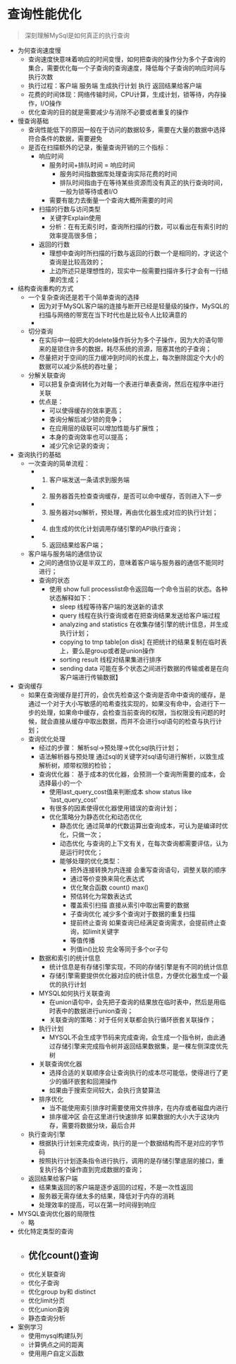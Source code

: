 # 查询性能优化
> 深刻理解MySql是如何真正的执行查询
* 为何查询速度慢
  - 查询速度快意味着响应的时间变慢，如何把查询的操作分为多个子查询的集合，需要优化每一个子查询的查询速度，降低每个子查询的响应时间与执行次数
  - 执行过程：客户端 服务端  生成执行计划 执行 返回结果给客户端
  - 花费的时间体现：网络传输时间，CPU计算，生成计划，锁等待，内存操作，I/O操作
  - 优化查询的目的就是需要减少与消除不必要或者重复的操作
* 慢查询基础
  - 查询性能低下的原因一般在于访问的数据较多，需要在大量的数据中选择符合条件的数据，需要避免
  - 是否在扫描额外的记录，衡量查询开销的三个指标：
    * 响应时间
      - 服务时间+排队时间 = 响应时间
        * 服务时间指数据库处理查询实际花费的时间
        * 排队时间指由于在等待某些资源而没有真正的执行查询时间，一般为锁等待或者I/O
      - 需要有能力去衡量一个查询大概所需要的时间
    * 扫描的行数与访问类型
      - 关键字Explain使用  
      - 分析：在有无索引时，查询所扫描的行数，可以看出在有索引时的效率提高很多倍；
    * 返回的行数
      - 理想中查询时所扫描的行数与返回的行数一个是相同的，才说这个查询是比较高效的；
      - 上边所述只是理想性的，现实中一般需要扫描许多行才会有一行结果的生成；
* 结构查询重构的方式
  - 一个复杂查询还是若干个简单查询的选择
    * 因为对于MySQL客户端的连接与断开已经是轻量级的操作，MySQL的扫描与网络的带宽在当下时代也是比较令人比较满意的
    * 
  - 切分查询
    * 在实际中一般把大的delete操作拆分为多个子操作，因为大的语句带来的是锁住许多的数据，耗尽系统的资源，阻塞其他的子查询；
    * 尽量把对于空间的压力缓冲到时间的长度上，每次删除固定个大小的数据可以减少系统的吞吐量；
  - 分解关联查询
    * 可以把复杂查询转化为对每一个表进行单表查询，然后在程序中进行关联
    * 优点是：
      - 可以使得缓存的效率更高；
      - 查询分解后减少锁的竞争；
      - 在应用层的级联可以增加性能与扩展性；
      - 本身的查询效率也可以提高；
      - 减少冗余记录的查询；   
* 查询执行的基础
  * 一次查询的简单流程：
    - 1. 客户端发送一条请求到服务端
    - 2. 服务器首先检查查询缓存，是否可以命中缓存，否则进入下一步
    - 3. 服务器对sql解析，预处理，再由优化器生成对应的执行计划；
    - 4. 由生成的优化计划调用存储引擎的API执行查询；
    - 5. 返回结果给客户端；
  * 客户端与服务端的通信协议
    - 之间的通信协议是半双工的，意味着客户端与服务器的通信不能同时进行；
    - 查询的状态
      * 使用 show full processlist命令返回每一个命令当前的状态。各种状态解释如下：
        - sleep  线程等待客户端的发送新的请求
        - query  线程在执行查询或者在把查询结果发送给客户端过程
        - analyzing and statistics 在收集存储引擎的统计信息，并生成执行计划；
        - copying to tmp table[on disk]  在把统计的结果复制在临时表上，要么是group或者是union操作
        - sorting result  线程对结果集进行排序
        - sending data  可能在多个状态之间进行数据的传输或者是在向客户端进行传输数据】
* 查询缓存
  - 如果在查询缓存是打开的，会优先检查这个查询是否命中查询的缓存，是通过一个对于大小写敏感的哈希查找实现的，如果没有命中，会进行下一步的处理，如果命中缓存，会检查当前查询的权限，当权限没有问题的时候，就会直接从缓存中取出数据，而并不会进行sql语句的检查与执行计划；
  - 查询优化处理
    * 经过的步骤： 解析sql->预处理->优化sql执行计划；
    * 语法解析器与预处理 通过sql的关键字对sql语句进行解析，以致生成解析树，顺带权限的检验；
    * 查询优化器： 基于成本的优化器，会预测一个查询所需要的成本，会选择最小的一个
      - 使用last_query_cost值来判断成本  show status like 'last_query_cost'
      - 有很多的因素使得优化器使用错误的查询计划；
      - 优化策略分为静态优化和动态优化
        * 静态优化  通过简单的代数运算出查询成本，可认为是编译时优化，只做一次；
        * 动态优化  与查询的上下文有关，在每次查询都需要评估，认为是运行时优化；
        * 能够处理的优化类型：
          - 把外连接转换为内连接 会重写查询语句，调整关联的顺序
          - 通过等价变换来简化表达式
          - 优化聚合函数  count() max()
          - 预估转化为常数表达式
          - 覆盖索引扫描 直接从索引中取出需要的数据
          - 子查询优化  减少多个查询对于数据的重复扫描
          - 提前终止查询 如果查询已经满足查询需求，会提前终止查询，如limit关键字
          - 等值传播  
          - 列值in()比较  完全等同于多个or子句
    * 数据和索引的统计信息
      - 统计信息是有存储引擎实现，不同的存储引擎是有不同的统计信息
      - 存储引擎需要提供优化器对应的统计信息，方便优化器生成一个最优的执行计划
    * MYSQL如何执行关联查询
      - 在union语句中，会先把子查询的结果放在临时表中，然后是用临时表中的数据进行union查询；
      - 关联查询的策略：对于任何关联都会执行循环嵌套关联操作；
    * 执行计划
      - MYSQL不会生成字节码来完成查询，会生成一个指令树，由此通过存储引擎来完成指令树并返回结果数据集，是一棵左侧深度优先树
    * 关联查询优化器
      - 选择合适的关联顺序会让查询执行的成本尽可能低，使得进行了更少的循环嵌套和回溯操作
      - 如果由于搜索空间较大，会执行贪婪算法
    * 排序优化
      - 当不能使用索引排序时需要使用文件排序，在内存或者磁盘内进行
      - 排序缓冲区  会在这里进行快速排序  如果数据的大小大于这块内存，需要将数据分块，最后合并
  * 执行查询引擎
    * 根据执行计划来完成查询，执行的是一个数据结构而不是对应的字节码
    * 按照执行计划逐条指令进行执行，调用的是存储引擎底层的接口，重复执行各个操作直到完成数据的查询；
  * 返回结果给客户端
    * 结果集返回的客户端是逐步返回的过程，不是一次性返回
    * 服务器无需存储太多的结果，降低对于内存的消耗
    * 处理效率的提高，可以在第一时间得到响应
* MYSQL查询优化器的局限性
   * 略
* 优化特定类型的查询
  * 优化count()查询
    - 
  * 优化关联查询
  * 优化子查询
  * 优化group by和 distinct
  * 优化limit分页
  * 优化union查询
  * 静态查询分析
* 案例学习
  * 使用mysql构建队列
  * 计算俩点之间的距离
  * 使用用户自定义函数



     

